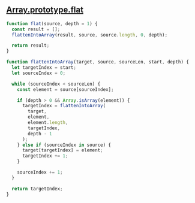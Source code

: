 ## [Array.prototype.flat](https://bigfrontend.dev/problem/implement-Array-prototype.flat)

<!-- notecardId: 1739803362888 -->

```js
function flat(source, depth = 1) {
  const result = [];
  flattenIntoArray(result, source, source.length, 0, depth);

  return result;
}

function flattenIntoArray(target, source, sourceLen, start, depth) {
  let targetIndex = start;
  let sourceIndex = 0;

  while (sourceIndex < sourceLen) {
    const element = source[sourceIndex];

    if (depth > 0 && Array.isArray(element)) {
      targetIndex = flattenIntoArray(
        target,
        element,
        element.length,
        targetIndex,
        depth - 1
      );
    } else if (sourceIndex in source) {
      target[targetIndex] = element;
      targetIndex += 1;
    }

    sourceIndex += 1;
  }

  return targetIndex;
}
```
